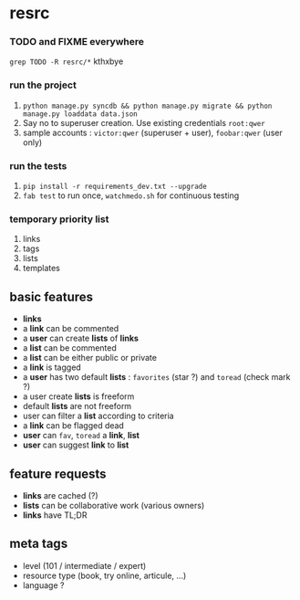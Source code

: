 resrc
=====

### TODO and FIXME everywhere
`grep TODO -R resrc/*` kthxbye

### run the project
1. `python manage.py syncdb && python manage.py migrate && python manage.py loaddata data.json`
2. Say no to superuser creation. Use existing credentials `root:qwer`
3. sample accounts : `victor:qwer` (superuser + user), `foobar:qwer` (user only)

### run the tests
1. `pip install -r requirements_dev.txt --upgrade`
2. `fab test` to run once, `watchmedo.sh` for continuous testing

### temporary priority list
1. links
2. tags
3. lists
4. templates

## basic features
- **links**
- a **link** can be commented
- a **user** can create **lists** of **links**
- a **list** can be commented
- a **list** can be either public or private
- a **link** is tagged
- a **user** has two default **lists** : `favorites` (star ?) and `toread` (check mark ?)
- a user create **lists** is freeform
- default **lists** are not freeform
- user can filter a **list** according to criteria
- a **link** can be flagged dead
- **user** can `fav`, `toread` a **link**, **list**
- **user** can suggest **link** to **list**

## feature requests

- **links** are cached (?)
- **lists** can be collaborative work (various owners)
- **links** have TL;DR

## meta tags
- level (101 / intermediate / expert)
- resource type (book, try online, articule, ...)
- language ?

